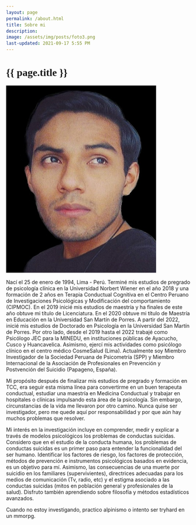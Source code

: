```yaml
---
layout: page
permalink: /about.html
title: Sobre mi
description: 
image: /assets/img/posts/foto3.png
last-updated: 2021-09-17 5:55 PM
---
```


<h1 class="mx-auto" style="font-family:Courgette;">{{ page.title }}</h1>

  <img src="/assets/img/posts/foto3.png">

Nací el 25 de enero de 1994, Lima - Perú. Terminé mis estudios de pregrado de psicología clínica en la Universidad Norbert Wiener en el año 2018 y una formación de 2 años en Terapia Conductual Cognitiva en el Centro Peruano de Investigaciones Psicológicas y Modificación del comportamiento (CIPMOC). En el 2019 inicié mis estudios de maestría y ha finales de este año obtuve mi título de Licenciatura. En el 2020 obtuve mi título de Maestría en Educación en la Universidad San Martín de Porres. A partir del 2022, inicié mis estudios de Doctorado en Psicología en la Universidad San Martín de Porres. Por otro lado, desde el 2019 hasta el 2022 trabajé como Psicólogo JEC para la MINEDU, en instituciones públicas de Ayacucho, Cusco y Huancavelica. Asimismo, ejercí mis actividades como psicólogo clínico en el centro médico CosmeSalud (Lima). Actualmente soy Miembro Investigador de la Sociedad Peruana de Psicometría (SPP) y Miembro Internacional de la Asociación de Profesionales en Prevención y Postvención del Suicidio (Papageno, España).   

Mi propósito después de finalizar mis estudios de pregrado y formación en TCC, era seguir esta misma línea para convertirme en un buen terapeuta conductual, estudiar una maestría en Medicina Conductual y trabajar en hospitales o clínicas impulsando esta área de la psicología. Sin embargo, circunstancias de la vida me llevaron por otro camino. Nunca quise ser investigador, pero me quede aquí por responsabilidad y por que aún hay muchos problemas que resolver. 

Mi interés en la investigación incluye en comprender, medir y explicar a través de modelos psicológicos los problemas de conductas suicidas. Considero que en el estudio de la conducta humana, los problemas de conductas suicidas es un primer paso para entender la funcionalidad del ser humano. Identificar los factores de riesgo, los factores de protección, métodos de prevención e instrumentos psicológicos basados en evidencia, es un objetivo para mí. Asimismo, las consecuencias de una muerte por suicidio en los familiares (supervivientes), directrices adecuadas para los medios de comunicación (Tv, radio, etc) y el estigma asociado a las conductas suicidas (mitos en población general y profesionales de la salud). Disfruto también aprendiendo sobre filosofía y métodos estadísticos avanzados. 

Cuando no estoy investigando, practico alpinismo o intento ser tryhard en un mmorpg.
